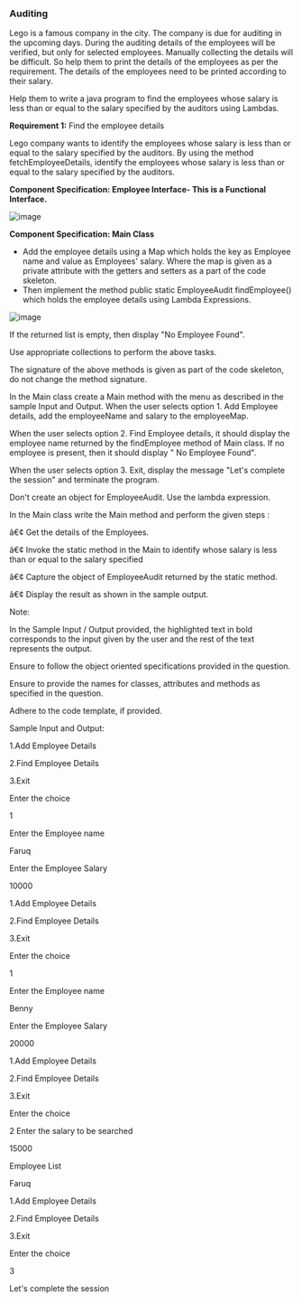 ### Auditing
Lego is a famous company in the city. The company is due for auditing in the upcoming days. During the auditing details of the employees will be verified, but only for selected employees.  Manually collecting the details will be difficult. So help them to print the details of the employees as per the requirement. The details of the employees need to be printed according to their salary.

Help them to write a java program to find the employees whose salary is less than or equal to the salary specified by the auditors using Lambdas.

**Requirement 1:** Find the employee details

Lego company wants to identify the employees whose salary is less than or equal to the salary specified by the auditors. By using the method fetchEmployeeDetails, identify the employees whose salary is less than or equal to the salary specified by the auditors.

**Component Specification: Employee Interface- This is a Functional Interface.**

![image](https://github.com/abhisheks008/Cognizant-Java-FSE-Hands-ons-2023/assets/68724349/a390df6b-bff4-4509-b505-25986aa87a97)

**Component Specification: Main Class**

- Add the employee details using a Map which holds the key as Employee name and value as Employees' salary. Where the map is given as a private attribute with the getters and setters as a part of the code skeleton.
- Then implement the method public static EmployeeAudit findEmployee() which holds the employee details using Lambda Expressions.

![image](https://github.com/abhisheks008/Cognizant-Java-FSE-Hands-ons-2023/assets/68724349/60d797c0-3bc9-4fbe-b345-833476b41b83)

If the returned list is empty, then display "No Employee Found".

Use appropriate collections to perform the above tasks.

The signature of the above methods is given as part of the code skeleton, do not change the method signature.

In the Main class create a Main method with the menu as described in the sample Input and Output. When the user selects option 1. Add Employee details, add the employeeName and salary to the employeeMap.

When the user selects option 2. Find Employee details, it should display the employee name returned by the findEmployee method of Main class. If no employee is present, then it should display " No Employee Found".

When the user selects option 3. Exit, display the message "Let's complete the session" and terminate the program.

Don't create an object for EmployeeAudit. Use the lambda expression.

In the Main class write the Main method and perform the given steps :

â€¢   Get the details of the Employees.

â€¢   Invoke the static method in the Main to identify whose salary is less than or equal to the salary specified

â€¢   Capture the object of EmployeeAudit returned by the static method.

â€¢   Display the result as shown in the sample output.

Note:

In the Sample Input / Output provided, the highlighted text in bold corresponds to the input given by the user and the rest of the text represents the output.

Ensure to follow the object oriented specifications provided in the question.

Ensure to provide the names for classes, attributes and methods as specified in the question.

Adhere to the code template, if provided.

Sample Input and Output:

1.Add Employee Details

2.Find Employee Details

3.Exit

 Enter the choice

 1

 Enter the Employee name


Faruq

Enter the Employee Salary

10000

1.Add Employee Details

2.Find Employee Details

3.Exit

 Enter the choice

1

Enter the Employee name

Benny

Enter the Employee Salary

20000

1.Add Employee Details

2.Find Employee Details

3.Exit

Enter the choice

2
Enter the salary to be searched

15000

Employee List

Faruq

1.Add Employee Details

2.Find Employee Details

3.Exit

Enter the choice

3

Let's complete the session




  
